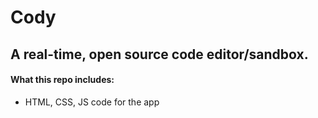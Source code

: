 # Cody
## A real-time, open source code editor/sandbox.

#### What this repo includes: 
- HTML, CSS, JS code for the app
